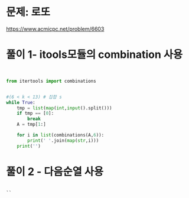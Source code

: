 # 문제: 로또
https://www.acmicpc.net/problem/6603

# 풀이 1- itools모듈의 combination 사용
``` python


from itertools import combinations


#(6 < k < 13) # 집합 s
while True:
    tmp = list(map(int,input().split()))
    if tmp == [0]:
        break
    A = tmp[1:]

    for i in list(combinations(A,6)):
        print(' '.join(map(str,i)))
    print('')
```

# 풀이 2 - 다음순열 사용
``` python

``
